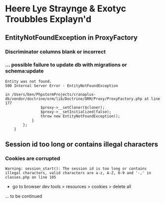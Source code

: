 # Heere Lye Straynge & Exotyc Troubbles Explayn'd

## EntityNotFoundException in ProxyFactory
### Discriminator columns blank or incorrect 
### … possible failure to update db with migrations or schema:update

```
Entity was not found.
500 Internal Server Error - EntityNotFoundException

in /Users/ben/PhpstormProjects/cranaplus-db/vendor/doctrine/orm/lib/Doctrine/ORM/Proxy/ProxyFactory.php at line 177
                $proxy->__setCloner($cloner);
                $proxy->__setInitialized(false);
                throw new EntityNotFoundException();
            }
        };
    }
```

## Session id too long or contains illegal characters
### Cookies are corrupted

```
Warning: session_start(): The session id is too long or contains illegal characters, valid characters are a-z, A-Z, 0-9 and '-,' in classes.php on line 105
```

- go to browser dev tools > resources > cookies > delete all



... to be continued
